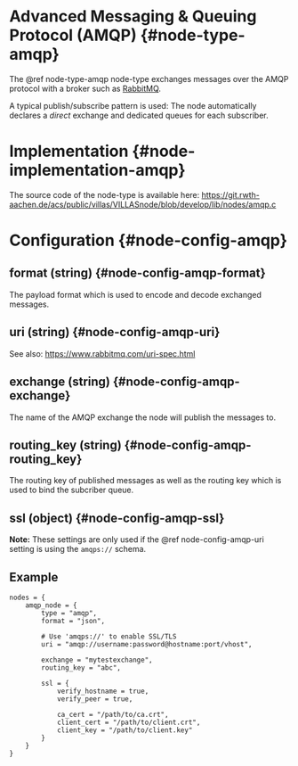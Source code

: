 # Advanced Messaging & Queuing Protocol (AMQP) {#node-type-amqp}

The @ref node-type-amqp node-type exchanges messages over the AMQP protocol with a broker such as [RabbitMQ](https://www.rabbitmq.com).

A typical publish/subscribe pattern is used:
The node automatically declares a _direct_ exchange and dedicated queues for each subscriber.

# Implementation {#node-implementation-amqp}

The source code of the node-type is available here:
https://git.rwth-aachen.de/acs/public/villas/VILLASnode/blob/develop/lib/nodes/amqp.c

# Configuration {#node-config-amqp}

## format (string) {#node-config-amqp-format}

The payload format which is used to encode and decode exchanged messages.

## uri (string) {#node-config-amqp-uri}

See also: https://www.rabbitmq.com/uri-spec.html

## exchange (string) {#node-config-amqp-exchange}

The name of the AMQP exchange the node will publish the messages to.

## routing_key (string) {#node-config-amqp-routing_key}

The routing key of published messages as well as the routing key which is used to bind the subcriber queue.

## ssl (object) {#node-config-amqp-ssl}

**Note:** These settings are only used if the @ref node-config-amqp-uri setting is using the `amqps://` schema.

## Example

```
nodes = {
	amqp_node = {
		type = "amqp",
		format = "json",

		# Use 'amqps://' to enable SSL/TLS
		uri = "amqp://username:password@hostname:port/vhost",

		exchange = "mytestexchange",
		routing_key = "abc",

		ssl = {
			verify_hostname = true,
			verify_peer = true,

			ca_cert = "/path/to/ca.crt",
			client_cert = "/path/to/client.crt",
			client_key = "/path/to/client.key"
		}
	}
}
```
